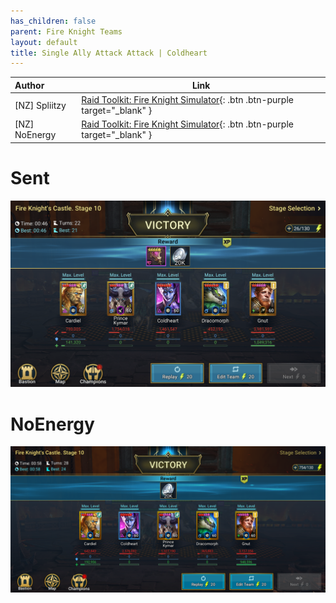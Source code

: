 ```yaml
---
has_children: false
parent: Fire Knight Teams
layout: default
title: Single Ally Attack Attack | Coldheart
---
```


| Author | Link    |
|:-------|---------|
| [NZ] Spliitzy | [Raid Toolkit: Fire Knight Simulator](https://simulator.raidtoolkit.com/?n=SpliitzySingleAA&id=372182860669386833){: .btn .btn-purple target="_blank" } |
| [NZ] NoEnergy | [Raid Toolkit: Fire Knight Simulator](https://simulator.raidtoolkit.com/?n=NoEnergySingleAA&id=372183066735542353){: .btn .btn-purple target="_blank" } |


# Sent
![](/images/uploads/SingleAASent.png)

# NoEnergy
![](/images/uploads/SingleAANoEnergy.png)
